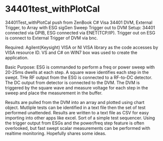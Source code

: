 # 34401test_withPlotCal
34401Test_withPlotCal push from ZenBook 
C# Visa 34401 DVM, External Trigger, to Array with ESG sigGen Sweep Trigger out to DVM
Setup: 34401 connected via GPIB, ESG connected via ENET(TCP/IP). 
Trigger out on ESG is connect to External Trigger of DVM via bnc. 

Required: Agilent(Keysight) VISA or NI VISA library as the code accesses by VISA resource ID.
VS and C# on WIN7 box was used to create the application.

Basic Purpose: ESG is commanded to perform a freq or power sweep with 20-25ms dwells at each step. A square wave identifies each
step in the swept. THe RF output from the ESG is connected to a RF-to-DC detector. 
The DC output from detector is connected to the DVM. The DVM is triggered by the square wave and measure voltage for each step 
in the sweep and place the measurement in the buffer.

Results are pulled from the DVM into an array and plotted using chart object.
Mutliple tests can be identified in a text file then the set of test performed unattended. 
Results are written to a text file as CSV for easy importing into other apps like excel. 
Sort of a simple test sequencer. Using the trigger output from ESGs and the power/freq step feature
is often overlooked, but fast swept scalar measurements can be performed with realtime monitoring. 
Hopefully shares some ideas.
